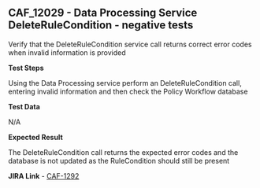 ## CAF_12029 - Data Processing Service DeleteRuleCondition - negative tests ##

Verify that the DeleteRuleCondition service call returns correct error codes when invalid information is provided

**Test Steps**

Using the Data Processing service perform an DeleteRuleCondition call, entering invalid information and then check the Policy Workflow database

**Test Data**

N/A

**Expected Result**

The DeleteRuleCondition call returns the expected error codes and the database is not updated as the RuleCondition should still be present

**JIRA Link** - [CAF-1292](https://jira.autonomy.com/browse/CAF-1292)
